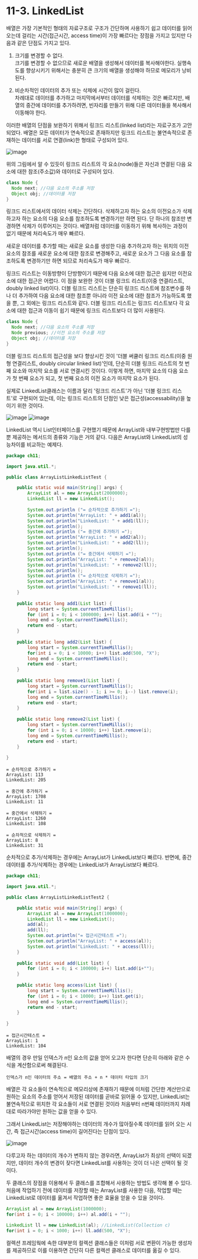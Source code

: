 # 11-3. LinkedList
배열은 가장 기본적인 형태의 자료구조로 구조가 간단하며 사용하기 쉽고 데이터를 읽어오는데 걸리는 시간(접근시간, access time)이 가장 빠르다는 장점을 가지고 있지만 다음과 같은 단점도 가지고 있다.
1. 크기를 변경할 수 없다.   
크기를 변경할 수 없으므로 새로운 배열을 생성해서 데이터를 복사해야한다.
실행속도를 향상시키기 위해서는 충분히 큰 크기의 배열을 생성해야 하므로 메모리가 낭비된다.

2. 비순차적인 데이터의 추가 또는 삭제에 시간이 많이 걸린다.   
차례대로 데이터를 추가하고 마지막에서부터 데이터를 삭제하는 것은 빠르지만, 배열의 중간에 데이터를 추가하려면, 빈자리를 만들기 위해 다른 데이터들을 복사해서 이동해야 한다.

이러한 배열의 단점을 보완하기 위해서 링크드 리스트(linked list)라는 자료구조가 고안되었다. 
배열은 모든 데이터가 연속적으로 존재하지만 링크드 리스트는 불연속적으로 존재하는 데이터를 서로 연결(link)한 형태로 구성되어 있다.

![image](https://github.com/GYUNGAEEEE/JAVA/assets/158580466/db36f8fe-3c74-4690-bc84-dbddec111daf)

위의 그림에서 알 수 있듯이 링크드 리스트의 각 요소(node)들은 자신과 연결된 다음 요소에 대한 참조(주소값)와 데이터로 구성되어 있다.
```java
class Node {
  Node next; //다음 요소의 주소를 저장
  Object obj; //데이터를 저장
}
```
링크드 리스트에서의 데이터 삭제는 간단하다. 
삭제하고자 하는 요소의 이전요소가 삭제하고자 하는 요소의 다음 요소를 참조하도록 변경하기만 하면 된다.
단 하나의 참조만 변경하면 삭제가 이루어지는 것이다. 
배열처럼 데이터를 이동하기 위해 복사하는 과정이 없기 때문에 처리속도가 매우 빠르다.

새로운 데이터를 추가할 때는 새로운 요소를 생성한 다음 추가하고자 하는 위치의 이전 요소의 참조를 새로운 요소에 대한 참조로 변경해주고, 
새로운 요소가 그 다음 요소를 참조하도록 변경하기만 하면 되므로 처리속도가 매우 빠르다.

링크드 리스트는 이동방향이 단방향이기 때문에 다음 요소에 대한 접근은 쉽지만 이전요소에 대한 접근은 어렵다. 
이 점을 보완한 것이 더블 링크드 리스트(이중 연결리스트, doubly linked list)이다.
더블 링크드 리스트는 단순히 링크드 리스트에 참조변수를 하나 더 추가하여 다음 요소에 대한 참조뿐 아니라 이전 요소에 대한 참조가 가능하도록 했을 뿐, 그 외에는 링크드 리스트와 같다.
더블 링크드 리스트는 링크드 리스트보다 각 요소에 대한 접근과 이동이 쉽기 때문에 링크드 리스트보다 더 많이 사용된다.
```java
class Node {
  Node next; //다음 요소의 주소를 저장
  Node previous; //이전 요소의 주소를 저장
  Object obj; //데이터를 저장
}
```
더블 링크드 리스트의 접근성을 보다 향상시킨 것이 '더블 써큘러 링크드 리스트(이중 원형 연결리스트, doubly circular linked list)'인데, 단순히 더블 링크드 리스트의 첫 번째 요소와 마지막 요소를 서로 연결시킨 것이다. 
이렇게 하면, 마지막 요소의 다음 요소가 첫 번째 요소가 되고, 첫 번째 요소의 이전 요소가 마지막 요소가 된다.

실제로 LinkedList클래스는 이름과 달리 '링크드 리스트'가 아닌 '더블 링크드 리스트'로 구현되어 있는데, 이는 링크드 리스트의 단점인 낮은 접근성(accessability)을 높이기 위한 것이다.

![image](https://github.com/GYUNGAEEEE/JAVA/assets/158580466/a088ee52-3e5e-4c10-bf20-7293c7ed565b)
![image](https://github.com/GYUNGAEEEE/JAVA/assets/158580466/390d8f72-3162-4907-b909-21dcf3c465ee)

LinkedList 역시 List인터페이스를 구현했기 때문에 ArrayList와 내부구현방법만 다를 뿐 제공하는 메서드의 종류와 기능은 거의 같다.
다음은 ArrayList와 LinkedList의 성능차이를 비교하는 예제다.
```java
package ch11;

import java.util.*;

public class ArrayListLinkedListTest {

	public static void main(String[] args) {
		ArrayList al = new ArrayList(2000000);
		LinkedList ll = new LinkedList();
		
		System.out.println ("= 순차적으로 추가하기 =");
		System.out.println("ArrayList: " + add1(al));
		System.out.println("LinkedList: " + add1(ll));
		System.out.println();
		System.out.println ("= 중간에 추가하기 =");
		System.out.println("ArrayList: " + add2(al));
		System.out.println("LinkedList: " + add2(ll));
		System.out.println();
		System.out.println ("= 중간에서 삭제하기 =");
		System.out.println("ArrayList: " + remove2(al));
		System.out.println("LinkedList: " + remove2(ll));
		System.out.println();
		System.out.println ("= 순차적으로 삭제하기 =");
		System.out.println("ArrayList: " + remove1(al));
		System.out.println("LinkedList: " + remove1(ll));
	}
	
	public static long add1(List list) {
		long start = System.currentTimeMillis();
		for (int i = 0; i < 1000000; i++) list.add(i + "");
		long end = System.currentTimeMillis();
		return end - start;
	}
	
	public static long add2(List list) {
		long start = System.currentTimeMillis();
		for(int i = 0; i < 10000; i++) list.add(500, "X");
		long end = System.currentTimeMillis();
		return end - start;
	}
		
	public static long remove1(List list) {
		long start = System.currentTimeMillis();
		for(int i = list.size() - 1; i >= 0; i--) list.remove(i);
		long end = System.currentTimeMillis();
		return end - start;
	}
	
	public static long remove2(List list) {
		long start = System.currentTimeMillis();
		for (int i = 0; i < 10000; i++) list.remove(i);
		long end = System.currentTimeMillis();
		return end - start;
	} 
	
}
```
```
= 순차적으로 추가하기 =
ArrayList: 113
LinkedList: 205

= 중간에 추가하기 =
ArrayList: 1708
LinkedList: 11

= 중간에서 삭제하기 =
ArrayList: 1260
LinkedList: 108

= 순차적으로 삭제하기 =
ArrayList: 8
LinkedList: 31
```
순차적으로 추가/삭제하는 경우에는 ArrayList가 LinkedList보다 빠르다.
반면에, 중간 데이터를 추가/삭제하는 경우에는 LinkedList가 ArrayList보다 빠르다.
```java
package ch11;

import java.util.*;

public class ArrayListLinkedListTest2 {

	public static void main(String[] args) {
		ArrayList al = new ArrayList(1000000);
		LinkedList ll = new LinkedList();
		add(al);
		add(ll);
		System.out.println("= 접근시간테스트 =");
		System.out.println("ArrayList: " + access(al));
		System.out.println("LinkedList: " + access(ll));
	}
	
	public static void add(List list) {
		for (int i = 0; i < 100000; i++) list.add(i+"");
	}
		
	public static long access(List list) {
		long start = System.currentTimeMillis();
		for (int i = 0; i < 10000; i++) list.get(i);
		long end = System.currentTimeMillis();
		return end - start;
	}
	
}
```
```
= 접근시간테스트 =
ArrayList: 1
LinkedList: 104
```
배열의 경우 만일 인덱스가 n인 요소의 값을 얻어 오고자 한다면 단순히 아래와 같은 수식을 계산함으로써 해결된다.
```
인덱스가 n인 데이터의 주소 = 배열의 주소 + n * 데이터 타입의 크기
```
배열은 각 요소들이 연속적으로 메모리상에 존재하기 때문에 이처럼 간단한 계산만으로 원하는 요소의 주소를 얻어서 저장된 데이터를 곧바로 읽어올 수 있지만, 
LinkedList는 불연속적으로 위치한 각 요소들이 서로 연결된 것이라 처음부터 n번째 데이터까지 차례대로 따라가야만 원하는 값을 얻을 수 있다.

그래서 LinkedList는 저장해야하는 데이터의 개수가 많아질수록 데이터를 읽어 오는 시간, 즉 접근시간(access time)이 길어진다는 단점이 있다.

![image](https://github.com/GYUNGAEEEE/JAVA/assets/158580466/55fc62d5-681c-43cb-ac02-6698be041eb6)

다루고자 하는 데이터의 개수가 변하지 않는 경우라면, ArrayList가 최상의 선택이 되겠지만, 데이터 개수의 변경이 잦다면 LinkedList를 사용하는 것이 더 나은 선택이 될 것이다.

두 클래스의 장점을 이용해서 두 클래스를 조합해서 사용하는 방법도 생각해 볼 수 있다. 
처음에 작업하기 전에 데이터를 저장할 때는 ArrayList를 사용한 다음, 작업할 때는 LinkedList로 데이터를 옮겨서 작업하면 좋은 효율을 얻을 수 있을 것이다.
```java
ArrayList al = new ArrayList(1000000);
for(int i = 0; i < 100000; i++) al.add(i + "");

LinkedList ll = new LinkedList(al); //LinkedList(Collection c)
for(int i = 0; i < 1000; i++) ll.add(500, "X");
```
컬렉션 프레임웍에 속한 대부분의 컬렉션 클래스들은 이처럼 서로 변환이 가능한 생성자를 제공하므로 이를 이용하면 간단히 다른 컬렉션 클래스로 데이터를 옮길 수 있다.
